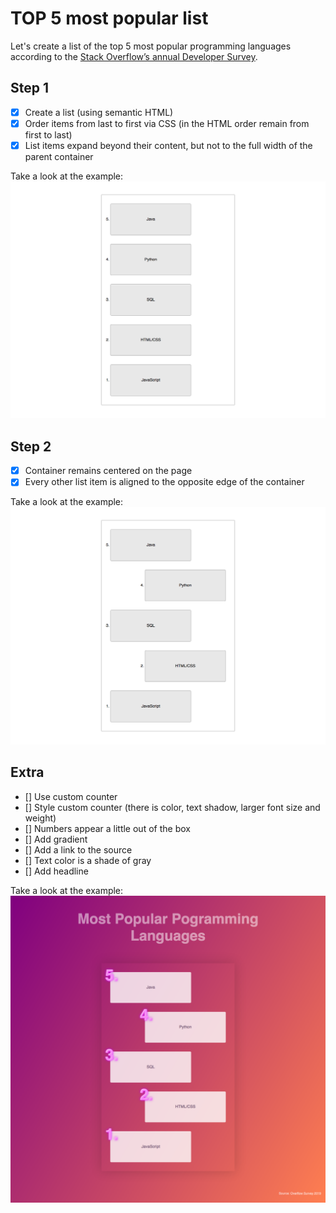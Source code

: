 # TOP 5 most popular list

Let's create a list of the top 5 most popular programming languages according to the [Stack Overflow’s annual Developer Survey](https://insights.stackoverflow.com/survey/2019#most-popular-technologies).

## Step 1

- [x] Create a list (using semantic HTML)
- [x] Order items from last to first via CSS (in the HTML order remain from first to last)
- [x] List items expand beyond their content, but not to the full width of the parent container

Take a look at the example:
![example](list-example-step-1.png)

## Step 2

- [x] Container remains centered on the page
- [x] Every other list item is aligned to the opposite edge of the container

Take a look at the example:
![example](list-example-step-2.png)

## Extra

- [] Use custom counter
- [] Style custom counter (there is color, text shadow, larger font size and weight)
- [] Numbers appear a little out of the box
- [] Add gradient
- [] Add a link to the source
- [] Text color is a shade of gray
- [] Add headline

Take a look at the example:
![example](list-example-final.png)
